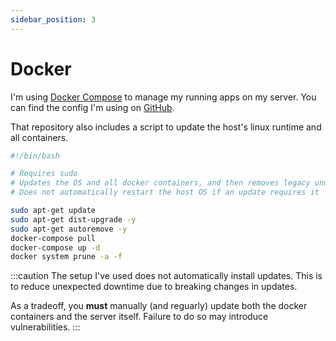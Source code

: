 ```yaml
---
sidebar_position: 3
---
```


# Docker

I'm using [Docker Compose](https://docs.docker.com/compose/) to manage my running apps on my server. You can find the config I'm using on [GitHub](https://github.com/MarkSFrancis/docker-config).

That repository also includes a script to update the host's linux runtime and all containers.

```bash showLineNumbers title="/up.sh"
#!/bin/bash

# Requires sudo
# Updates the OS and all docker containers, and then removes legacy unused images
# Does not automatically restart the host OS if an update requires it

sudo apt-get update
sudo apt-get dist-upgrade -y
sudo apt-get autoremove -y
docker-compose pull
docker-compose up -d
docker system prune -a -f
```

:::caution
The setup I've used does not automatically install updates. This is to reduce unexpected downtime due to breaking changes in updates.

As a tradeoff, you **must** manually (and reguarly) update both the docker containers and the server itself. Failure to do so may introduce vulnerabilities.
:::
